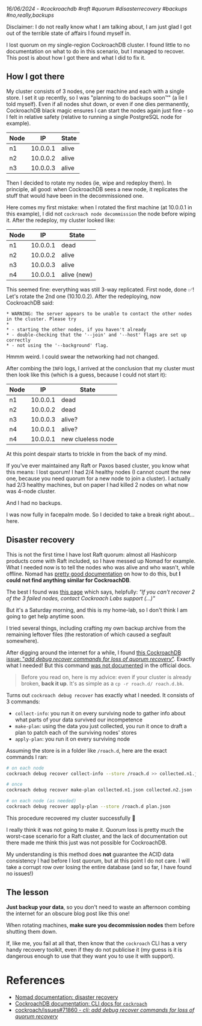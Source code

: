 _16/06/2024 - #cockroachdb #raft #quorum #disasterrecovery #backups #no,really,backups_


Disclaimer: I do not really know what I am talking about, I am just glad I got
out of the terrible state of affairs I found myself in.

I lost quorum on my single-region CockroachDB cluster.
I found little to no documentation on what to do in this scenario,
but I managed to recover.
This post is about how I got there and what I did to fix it.

## How I got there

My cluster consists of 3 nodes, one per machine and
each with a single store. I set it up recently, so I was "planning to
do backups soon™" (a lie I told myself). Even if all nodes shut down, or even
if one dies permanently, CockroachDB black magic ensures I can start the nodes again
just fine - so I felt in relative safety (relative to running a single PostgreSQL node for example).


| Node | IP       | State |
|------|----------|-------|
| n1   | 10.0.0.1 | alive |
| n2   | 10.0.0.2 | alive |
| n3   | 10.0.0.3 | alive |

Then I decided to rotate my nodes (ie, wipe and redeploy them). In principle, all good:
when CockroachDB sees a new node, it replicates the stuff that would have been in the
decommissioned one.

Here comes my first mistake: when I rotated the first machine (at 10.0.0.1 in this example),
I did not `cockroach node decommission` the node before wiping it.
After the redeploy, my cluster looked like:

| Node | IP       | State       |
|------|----------|-------------|
| n1   | 10.0.0.1 | dead        |
| n2   | 10.0.0.2 | alive       |
| n3   | 10.0.0.3 | alive       |
| n4   | 10.0.0.1 | alive (new) |

This seemed fine: everything was still 3-way replicated. First node, done ✅! Let's
rotate the 2nd one (10.10.0.2). After the redeploying, now CockroachDB said:

```
* WARNING: The server appears to be unable to contact the other nodes in the cluster. Please try
*
* - starting the other nodes, if you haven't already
* - double-checking that the '--join' and '--host' flags are set up correctly
* - not using the '--background' flag.
```

Hmmm weird. I could swear the networking had not changed.

After combing the `INFO` logs, I arrived at the conclusion that my cluster must then look
like this (which is a guess, because I could not start it):

| Node | IP       | State             |
|------|----------|-------------------|
| n1   | 10.0.0.1 | dead              |
| n2   | 10.0.0.2 | dead              |
| n3   | 10.0.0.3 | alive?            |
| n4   | 10.0.0.1 | alive?            |
| n4   | 10.0.0.1 | new clueless node |


At this point despair starts to trickle in from the back of my mind.

If you've ever maintained any Raft or Paxos based cluster, you know what this means:
I lost quorum! I had 2/4 healthy nodes (I cannot count the new one, because you need
quorum for a new node to join a cluster). I actually had 2/3 healthy machines,
but on paper I had killed 2 nodes on what now was 4-node cluster.

And I had no backups. 

I was now fully in facepalm mode. So I decided to take a break right about... here.

## Disaster recovery

This is not the first time I have lost Raft quorum: almost all Hashicorp
products come with Raft included, so I have messed up Nomad for example.
What I needed now is to tell the nodes who was alive and who wasn't, while offline.
Nomad has [pretty good documentation](https://developer.hashicorp.com/nomad/tutorials/manage-clusters/outage-recovery#manual-recovery-using-peers-json)
on how to do this, but **I could not find anything similar for CockroachDB**.

The best I found was [this page](https://www.cockroachlabs.com/docs/stable/disaster-recovery-planning#single-region-recovery)
which says, helpfully: _"If you can’t recover 2 of the 3 failed nodes, contact Cockroach Labs support (...)"_

But it's a Saturday morning, and this is my home-lab, so I don't think I am going to
get help anytime soon.

I tried several things, including crafting my own backup archive from the remaining
leftover files (the restoration of which caused a segfault somewhere).

After digging around the internet for a while, I found [this CockroachDB issue: "_add debug recover commands for loss of quorum recovery_"](https://github.com/cockroachdb/cockroach/issues/71860).
Exactly what I needed! But this command [was not documented](https://www.cockroachlabs.com/docs/v24.1/cockroach-commands) in the official docs.

> Before you read on, here is my advice: even if your cluster is already broken, **back it up**. It's as simple as a `cp -r roach.d/ roach.d.bk`.

Turns out `cockroach debug recover` has exactly what I needed. It consists of 3 commands:
-  `collect-info`: you run it on every surviving node to gather info about what parts
of your data survived our incompetence
- `make-plan`: using the data you just collected, you run it once to draft
a plan to patch each of the surviving nodes' stores
- `apply-plan`: you run it on every surviving node

Assuming the store is in a folder like `/roach.d`, here are the exact commands I ran:
```bash
# on each node
cockroach debug recover collect-info --store /roach.d >> collected.n1.json

# once
cockroach debug recover make-plan collected.n1.json collected.n2.json -o plan.json

# on each node (as needed)
cockroach debug recover apply-plan --store /roach.d plan.json
```

This procedure recovered my cluster successfully 🎉

I really think it was not going to make it. Quorum loss is pretty much
the worst-case scenario for a Raft cluster, and the lack of documentation out there
made me think this just was not possible for CockroachDB.

My understanding is this method does **not**
guarantee the ACID data consistency I had before I lost quorum, but at this point
I do not care. I will take a corrupt row over losing the entire database (and so far,
I have found no issues!)

## The lesson

**Just backup your data**, so you don't need to waste an afternoon
combing the internet for an obscure blog post like this one!

When rotating machines, **make sure you decommission nodes** them before shutting them down.

If, like me, you fail at all that, then know that the `cockroach` CLI has a very handy
recovery toolkit, even if they do not publicise it (my guess is it is dangerous enough 
to use that they want you to use it with support).

# References

- [Nomad documentation:  disaster recovery ](https://developer.hashicorp.com/nomad/tutorials/manage-clusters/outage-recovery#manual-recovery-using-peers-json)
- [CockroachDB documentation: CLI docs for `cockroach`](https://www.cockroachlabs.com/docs/v24.1/cockroach-commands)
- [cockroach/issues#71860 - _cli: add debug recover commands for loss of quorum recovery_](https://github.com/cockroachdb/cockroach/issues/71860)
